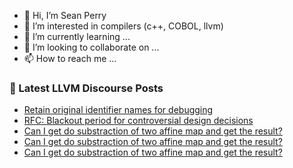 - 👋 Hi, I’m Sean Perry
- 👀 I’m interested in compilers (c++, COBOL, llvm)
- 🌱 I’m currently learning ...
- 💞️ I’m looking to collaborate on ...
- 📫 How to reach me ...

<!---
s66perry/s66perry is a ✨ special ✨ repository because its `README.md` (this file) appears on your GitHub profile.
You can click the Preview link to take a look at your changes.
--->
### 📕 Latest LLVM Discourse Posts

<!-- DISCOURSE-LLVM:START -->
- [Retain original identifier names for debugging](https://discourse.llvm.org/t/retain-original-identifier-names-for-debugging/76417?page=3#post_49)
- [RFC: Blackout period for controversial design decisions](https://discourse.llvm.org/t/rfc-blackout-period-for-controversial-design-decisions/83670#post_3)
- [Can I get do substraction of two affine map and get the result?](https://discourse.llvm.org/t/can-i-get-do-substraction-of-two-affine-map-and-get-the-result/83675#post_5)
- [Can I get do substraction of two affine map and get the result?](https://discourse.llvm.org/t/can-i-get-do-substraction-of-two-affine-map-and-get-the-result/83675#post_4)
- [Can I get do substraction of two affine map and get the result?](https://discourse.llvm.org/t/can-i-get-do-substraction-of-two-affine-map-and-get-the-result/83675#post_3)
<!-- DISCOURSE-LLVM:END -->
